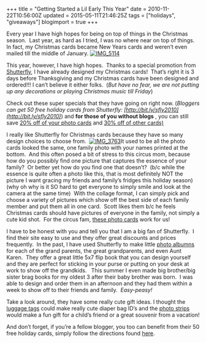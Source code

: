 +++
title = "Getting Started a Lil Early This Year"
date = 2010-11-22T10:56:00Z
updated = 2015-05-11T21:46:25Z
tags = ["holidays", "giveaways"]
blogimport = true 
+++

Every year I have high hopes for being on top of things in the Christmas season.&#160; Last year, as hard as I tried, I was no where near on top of things.&#160; In fact, my Christmas cards became New Years cards and weren’t even mailed till the middle of January. [![IMG_5114](https://latc.s3.amazonaws.com/wp-content/uploads/2010/11/IMG_5114.jpg "IMG_5114")](https://latc.s3.amazonaws.com/wp-content/uploads/2010/11/IMG_5114.jpg)

This year, however, I have high hopes.&#160; Thanks to a special promotion from [Shutterfly](https://www.shutterfly.com), I have already designed my Christmas cards!&#160; That’s right it is 3 days before Thanksgiving and my Christmas cards have been designed and ordered!!! I can’t believe it either folks.&#160; (_But have no fear, we are not putting up any decorations or playing Christmas music till Friday_)

Check out these super specials that they have going on right now. (_Bloggers can get 50 free holiday cards from Shutterfly: [http://bit.ly/sfly2010](http://bit.ly/sfly2010)_) and 
**for those of you without blogs**
, you can still save [20% off of your photo cards](https://www.shutterfly.com/cards-stationery/flat-photo-cards) and [30% off of other cards)](https://www.shutterfly.com/cards-stationery) 

I really like Shutterfly for Christmas cards because they have so many design choices to choose from.&#160; [![IMG_3763](https://latc.s3.amazonaws.com/wp-content/uploads/2010/11/IMG_3763.jpg "IMG_3763")](https://latc.s3.amazonaws.com/wp-content/uploads/2010/11/IMG_3763.jpg)It used to be all the photo cards looked the same, one family photo with your names printed at the bottom.&#160; And this often posed a bit of stress to this circus mom, because how do you possibly find one picture that captures the essence of your family?&#160; Or better yet how do you find one that doesn’t?&#160; (b/c while the essence is quite often a photo like this, that is most definitely NOT the picture I want gracing my friends and family’s fridges this holiday season) (why oh why is it SO hard to get everyone to simply smile and look at the camera at the same time)&#160; With the collage format, I can simply pick and choose a variety of pictures which show off the best side of each family member and put them all in one card.&#160; Scott likes them b/c he feels Christmas cards should have pictures of everyone in the family, not simply a cute kid shot.&#160; For the circus fam, [these photo cards](https://www.shutterfly.com/cards-stationery/flat-photo-cards?DCL=true&amp;lfoType=&amp;omn=8a&amp;fa=8&amp;foType=a) work for us!

I have to be honest with you and tell you that I am a big fan of Shutterfly.&#160; I find their site easy to use and they offer great discounts and prices frequently.&#160; In the past, I have used Shutterfly to make little [photo albumns](https://www.shutterfly.com/photo-books) for each of the grand parents, the great grandparents, and even Aunt Karen.&#160; They offer a great little 5x7 flip book that you can design yourself and they are perfect for sticking in your purse or putting on your desk at work to show off the grandkids.&#160;&#160; This summer I even made big brother/big sister brag books for my oldest 3 after their baby brother was born.&#160; I was able to design and order them in an afternoon and they had them within a week to show off to their friends and family.&#160; _Easy-peasy!&#160;_ 

Take a look around, they have some really cute gift ideas. I thought the [luggage tags](https://www.shutterfly.com/photo-gifts/luggage-tag) could make really cute diaper bag ID’s and the [photo strips](http://www.shutterfly.com/wink/) would make a fun gift for a child’s friend or a great souvenir from a vacation!

And don’t forget, if you’re a fellow blogger, you too can benefit from their 50 free holiday cards, simply follow the directions found [here](http://bit.ly/sfly2010). 
